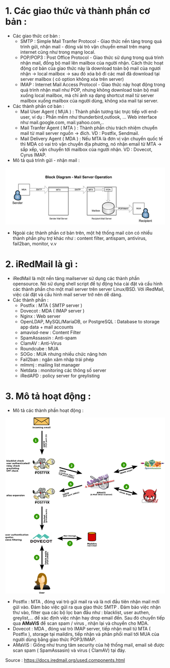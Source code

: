 # 1. Các giao thức và thành phần cơ bản  : 
- Các giao thức cơ bản : 
    - SMTP : Simple Mail Tranfer Protocol - Giao thức nền tảng trong quá trình gửi, nhận mail - đóng vài trò vận chuyển email trên mạng internet cũng như trong mạng local.
    - POP/POP3 : Post Office Protocol - Giao thức sử dụng trong quá trình nhận mail, đồng bộ mail lên mailbox của người nhận. Cách thức hoạt động cơ bản của giao thức này là download toàn bộ mail của ngươi nhận -> local mailbox -> sau đó xóa bỏ đi các mail đã download tại server mailbox ( có option không xóa trên server)
    - IMAP : Internet Mail Access Protocol - Giao thức này hoạt động trong quá trình nhận mail như POP, nhưng không download toàn bộ mail xuống local mailbox, mà chỉ ánh xạ dạng shortcut mail từ server mailbox xuống mailbox của người dùng, không xóa mail tại server.
- Các thành phần cơ bản :
    - Mail User Agent ( MUA ) : Thành phần tương tác trực tiếp với end-user, ví dụ : Phần mềm như thunderbird,outlook, ... Web interface như mail.google.com, mail.yahoo.com,.. 
    - Mail Tranfer Agent ( MTA ) : Thành phần chịu trách nhiệm chuyển mail từ mail server nguồn -> đích. VD : Postfix, Sendmail. 
    - Mail Delivery Agent ( MDA ) : Nếu MTA là đơn vị vận chuyển quốc tế  thì MDA có vai trò vận chuyển địa phương, nó nhận email từ MTA -> sắp xếp, vận chuyển tới mailbox của người nhận. VD : Dovecot, Cyrus IMAP.
- Mô tả quá trình gửi - nhận mail : 

<img src = https://github.com/tulha161/tule/blob/main/iredmail/pic/20.png>

- Ngoài các thành phần cơ bản trên, một hệ thống mail còn có nhiều thành phần phụ trợ khác như : content filter, antispam, antivirus, fail2ban, monitor, v.v
 
# 2. iRedMail là gì : 
- iRedMail là một nền tảng mailserver sử dụng các thành phần opensource. Nó sử dụng shell script để tự động hóa cài đặt và cấu hình các thành phần cho một mail server trên server Linux/BSD. Với iRedMail, việc cài đặt  và cấu hình mail server trở nên dễ dàng.
- Các thành phần :
    - Postfix : MTA ( SMTP server )
    - Dovecot : MDA ( IMAP server )
    - Nginx : Web server 
    - OpenLDAP, MySQL/MariaDB, or PostgreSQL  : Database to storage app data + mail accounts 
    - amavisd-new : Content Filter 
    - SpamAssassin : Anti-spam
    - ClamAV : Anti-Virus
    - Roundcube : MUA
    - SOGo : MUA nhưng nhiều chức năng hơn  
    - Fail2ban : ngăn xâm nhập trái phép 
    - mlmmj : mailing list manager
    - Netdata : monitoring các thông số server
    - iRedAPD : policy server for greylisting


# 3. Mô tả hoạt động : 
- Mô tả các thành phần hoạt động : 
<img src = https://github.com/tulha161/tule/blob/main/iredmail/pic/big.picture.png> 

- Postfix : MTA , đóng vai trò gửi mail ra và là nơi đầu tiên nhận mail mới gửi vào. Đảm bảo việc gửi ra qua giao thức SMTP . Đảm bảo việc nhận thư vào, filter qua các bộ lọc ban đầu như : blacklist, user authen, greylist,... để xác định việc nhận hay drop email đến. Sau đó chuyển tiếp qua **AMaViS** để scan spam / virus , nhận lại và chuyển cho MDA. 
- Dovecot : MDA , đóng vai trò IMAP server, tiếp nhận mail từ MTA ( Postfix ), storage tại maildirs, tiếp nhận và phân phối mail tới MUA của người dùng bằng giao thức POP3/IMAP.
- AMaViS : Giống như trung tâm security của hệ thống mail, email sẽ được scan spam ( SpamAssasin) và virus ( ClamAV) tại đây.

Source : https://docs.iredmail.org/used.components.html
